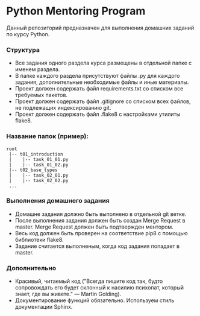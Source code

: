 # Python Mentoring Program

Данный репозиторий предназначен для выполнения домашних заданий по курсу Python.

### Структура
- Все задания одного раздела курса размещены в отдельной папке с именем раздела. 
- В папке каждого раздела присутствуют файлы .py для каждого задания, дополнительные необходимые файлы и иные материалы.
- Проект должен содержать файл requirements.txt со списком все требуемых пакетов.
- Проект должен содержать файл .gitignore со списком всех файлов, не подлежащих индексированию git.
- Проект должен содержать файл .flake8 с настройками утилиты flake8.

### Название папок (пример):
```
root
 |-- t01_introduction
 |    |-- task_01_01.py
 |    |-- task_01_02.py
 |-- t02_base_types
 |    |-- task_02_01.py
 |    |-- task_02_02.py
 ...
```

### Выполнения домашнего задания
- Домашне задания должно быть выполнено в отдельной git ветке. 
- После выполнения задания должен быть создан Merge Request в master. Merge Request должен быть подтвержден ментором. 
- Весь код должен быть проверен на соответствие pip8 c помощью библиотеки flake8.
- Задание считается выполненым, когда код задания попадает в master.

### Дополнительно
- Красивый, читаемый код ("Всегда пишите код так, будто сопровождать его будет склонный к насилию психопат, который знает, где вы живете." — Martin Golding).
- Документирование функций обязательно. Используем стиль документации Sphinx.
